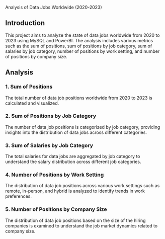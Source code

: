 Analysis of Data Jobs Worldwide (2020-2023)

## Introduction
This project aims to analyze the state of data jobs worldwide from 2020 to 2023 using MySQL and PowerBI. The analysis includes various metrics such as the sum of positions, sum of positions by job category, sum of salaries by job category, number of positions by work setting, and number of positions by company size.

## Analysis
### 1. Sum of Positions
The total number of data job positions worldwide from 2020 to 2023 is calculated and visualized.

### 2. Sum of Positions by Job Category
The number of data job positions is categorized by job category, providing insights into the distribution of data jobs across different categories.

### 3. Sum of Salaries by Job Category
The total salaries for data jobs are aggregated by job category to understand the salary distribution across different job categories.

### 4. Number of Positions by Work Setting
The distribution of data job positions across various work settings such as remote, in-person, and hybrid is analyzed to identify trends in work preferences.

### 5. Number of Positions by Company Size
The distribution of data job positions based on the size of the hiring companies is examined to understand the job market dynamics related to company size.
